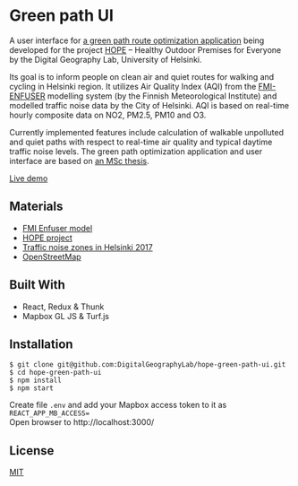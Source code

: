 # Green path UI

A user interface for [a green path route optimization application](https://github.com/DigitalGeographyLab/hope-green-path-server/) being developed for the project [HOPE](https://ilmanlaatu.eu/briefly-in-english/) – Healthy Outdoor Premises for Everyone by the Digital Geography Lab, University of Helsinki.

Its goal is to inform people on clean air and quiet routes for walking and cycling in Helsinki region. It utilizes Air Quality Index (AQI) from the [FMI-ENFUSER](https://en.ilmatieteenlaitos.fi/environmental-information-fusion-service) modelling system (by the Finnish Meteorological Institute) and modelled traffic noise data by the City of Helsinki. AQI is based on real-time hourly composite data on NO2, PM2.5, PM10 and O3.

Currently implemented features include calculation of walkable unpolluted and quiet paths with respect to real-time air quality and typical daytime traffic noise levels. The green path optimization application and user interface are based on [an MSc thesis](https://github.com/hellej/quiet-paths-msc). 

[Live demo](https://green-paths.web.app/)

## Materials
* [FMI Enfuser model](https://en.ilmatieteenlaitos.fi/environmental-information-fusion-service)
* [HOPE project](https://ilmanlaatu.eu/briefly-in-english/)
* [Traffic noise zones in Helsinki 2017](https://hri.fi/data/en_GB/dataset/helsingin-kaupungin-meluselvitys-2017)
* [OpenStreetMap](https://www.openstreetmap.org/about/)

## Built With
* React, Redux & Thunk
* Mapbox GL JS & Turf.js

## Installation
```
$ git clone git@github.com:DigitalGeographyLab/hope-green-path-ui.git
$ cd hope-green-path-ui
$ npm install
$ npm start
```
Create file `.env` and add your Mapbox access token to it as `REACT_APP_MB_ACCESS=`<br>
Open browser to http://localhost:3000/

## License
[MIT](LICENSE)
